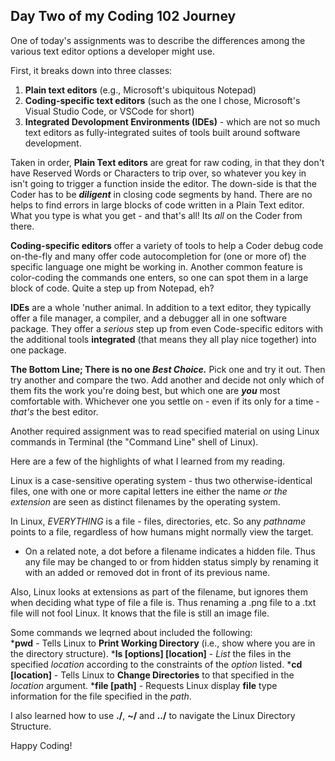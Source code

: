 ## Day Two of my Coding 102 Journey

One of today's assignments was to describe the differences among the various text editor options a developer might use.

First, it breaks down into three classes: 
1. **Plain text editors** \(e.g., Microsoft's ubiquitous Notepad\)
1. **Coding-specific text editors** \(such as the one I chose, Microsoft's Visual Studio Code, or VSCode for short\)
1. **Integrated Devolopment Environments \(IDEs\)** - which are not so much text editors as fully-integrated suites of tools built around software development.

Taken in order, **Plain Text editors** are great for raw coding, in that they don't have Reserved Words or Characters to trip over, so whatever you key in isn't going to trigger a function inside the editor.  The down-side is that the Coder has to be **_diligent_** in closing code segments by hand.  There are no helps to find errors in large blocks of code written in a Plain Text editor.  What you type is what you get - and that's all!    Its *all* on the Coder from there.

**Coding-specific editors** offer a variety of tools to help a Coder debug code on-the-fly and many offer code autocompletion for \(one or more of\) the specific language one might be working in.  Another common feature is color-coding the commands one enters, so one can spot them in a large block of code.  Quite a step up from Notepad, eh?

**IDEs** are a whole 'nuther animal.  In addition to a text editor, they typically offer a file manager, a compiler, and a debugger all in one software package.  They offer a *serious* step up from even Code-specific editors with the additional tools **integrated** \(that means they all play nice together\) into one package.

**The Bottom Line; There is no one _Best Choice._** Pick one and try it out.  Then try another and compare the two.  Add another and decide not only which of them fits the work you're doing best, but which one are **_you_** most comfortable with.  Whichever one you settle on - even if its only for a time - _that's_ the best editor.  




Another required assignment was to read specified material on using Linux commands in Terminal \(the "Command Line" shell of Linux\).

Here are a few of the highlights of what I learned from my reading.  

Linux is a case-sensitive operating system - thus two otherwise-identical files, one with one or more capital letters ine either the name _or the extension_ are seen as distinct filenames by the operating system.  

In Linux, *EVERYTHING* is a file - files, directories, etc.  So any *pathname* points to a file, regardless of how humans might normally view the target.  
- On a related note, a dot before a filename indicates a hidden file.  Thus any file may be changed to or from hidden status simply by renaming it with an added or removed dot in front of its previous name.

Also, Linux looks at extensions as part of the filename, but ignores them when deciding what type of file a file is. Thus renaming a .png file to a .txt file will not fool Linux.  It knows that the file is still an image file.

Some commands we leqrned about included the following:  
*__pwd__ - Tells Linux to __Print Working Directory__ \(i.e., show where you are in the directory structure\).
*__ls \[options\] \[location\]__ - *List* the files in the specified *location* according to the constraints of the *option* listed.
*__cd \[location\]__ - Tells Linux to __Change Directories__ to that specified in the *location* argument.
*__file \[path\]__ - Requests Linux display __file__ type information for the file specified in the _path_.

I also learned how to use **./**, **~/** and **../** to navigate the Linux Directory Structure.


Happy Coding!
